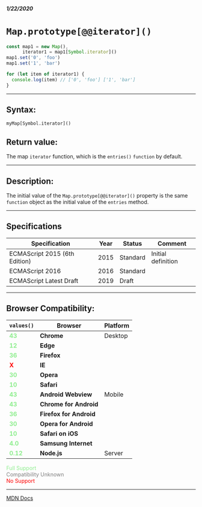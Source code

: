 ##### 1/22/2020
# `Map.prototype[@@iterator]()`

```js
const map1 = new Map(),
      iterator1 = map1[Symbol.iterator]()
map1.set('0', 'foo')
map1.set('1', 'bar')

for (let item of iterator1) {
  console.log(item) // ['0', 'foo'] ['1', 'bar']
}
```

---

## Syntax:
`myMap[Symbol.iterator]()`

## Return value:
The map `iterator` function, which is the `entries()` `function` by default.

---

## Description:
The initial value of the `Map.prototype[@@iterator]()` property is the same `function` object as the initial value of the `entries` method.

---

## Specifications
| Specification | Year | Status | Comment |
|---|---|---|---|
| ECMAScript 2015 (6th Edition) | 2015 | Standard | Initial definition |
| ECMAScript 2016 | 2016 | Standard |  |
| ECMAScript Latest Draft | 2019 | Draft |  |

---

## Browser Compatibility:
| `values()` | Browser | Platform |
|---|---|---|
| <span style="color: lightgreen">**43**</span> | **Chrome** | Desktop | 
| <span style="color: lightgreen">**12**</span> | **Edge** || 
| <span style="color: lightgreen">**36**</span> | **Firefox** || 
| <span style="color: red">**X**</span> | **IE** || 
| <span style="color: lightgreen">**30**</span> | **Opera** || 
| <span style="color: lightgreen">**10**</span> | **Safari** || 
| <span style="color: lightgreen">**43**</span> | **Android Webview** | Mobile | 
| <span style="color: lightgreen">**43**</span> | **Chrome for Android** || 
| <span style="color: lightgreen">**36**</span> | **Firefox for Android** || 
| <span style="color: lightgreen">**30**</span> | **Opera for Android** || 
| <span style="color: lightgreen">**10**</span> | **Safari on iOS** || 
| <span style="color: lightgreen">**4.0**</span> | **Samsung Internet** || 
| <span style="color: lightgreen">**0.12**</span> | **Node.js** | Server | 

<span style="color: lightgreen">Full Support</span>  
<span style="color: grey">Compatibility Unknown</span>  
<span style="color: red">No Support</span>

---

[MDN Docs](https://developer.mozilla.org/en-US/docs/Web/JavaScript/Reference/Global_Objects/Map/values)